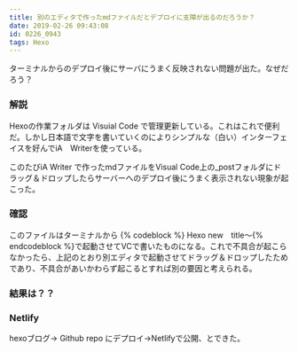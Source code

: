 ```yaml
---
title: 別のエディタで作ったmdファイルだとデプロイに支障が出るのだろうか？
date: 2019-02-26 09:43:08
id: 0226_0943
tags: Hexo
---
```


ターミナルからのデプロイ後にサーバにうまく反映されない問題が出た。なぜだろう？<!--more-->


### 解説
Hexoの作業フォルダは Visuial Code で管理更新している。これはこれで便利だ。しかし日本語で文字を書いていくのによりシンプルな（白い）インターフェイスを好んでiA　Writerを使っている。

このたびiA Writer で作ったmdファイルをVisual Code上の_postフォルダにドラッグ＆ドロップしたらサーバーへのデプロイ後にうまく表示されない現象が起こった。

### 確認

このファイルはターミナルから {% codeblock %} Hexo new　title〜{% endcodeblock %}で起動させてVCで書いたものになる。これで不具合が起こらなかったら、上記のとおり別エディタで起動させてドラッグ＆ドロップしたためであり、不具合があいかわらず起こるとすれば別の要因と考えられる。

### 結果は？？


### Netlify 

hexoブログ→ Github repo にデプロイ→Netlifyで公開、とできた。
